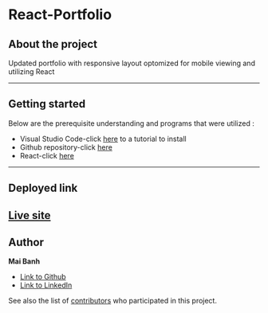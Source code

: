 # React-Portfolio

## About the project

Updated portfolio with responsive layout optomized for mobile viewing and utilizing React

---

## Getting started
Below are the prerequisite understanding and programs that were utilized :
* Visual Studio Code-click [here](https://code.visualstudio.com/) to a tutorial to install
* Github repository-click [here](https://help.github.com/en/github/)
* React-click [here](https://www.npmjs.com/package/react)

---

## Deployed link

[Live site](https://mtbanh.github.io/project2-updated-portfolio)
---

## Author

**Mai Banh**
- [Link to Github](https://github.com/mtbanh)
- [Link to LinkedIn](https://www.linkedin.com/in/mai-banh-311ba6164/)

See also the list of [contributors](https://github.com/your/project/contributors) who participated in this project.
